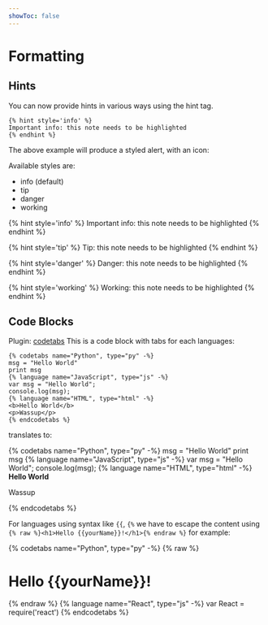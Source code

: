 ```yaml
---
showToc: false
---
```


# Formatting

## Hints

You can now provide hints in various ways using the hint tag.
```
{% hint style='info' %}
Important info: this note needs to be highlighted
{% endhint %}
```
The above example will produce a styled alert, with an icon:

Available styles are:

- info (default)
- tip
- danger
- working

{% hint style='info' %}
Important info: this note needs to be highlighted
{% endhint %}

{% hint style='tip' %}
Tip: this note needs to be highlighted
{% endhint %}

{% hint style='danger' %}
Danger: this note needs to be highlighted
{% endhint %}

{% hint style='working' %}
Working: this note needs to be highlighted
{% endhint %}

## Code Blocks 

Plugin: [codetabs](https://github.com/GitbookIO/plugin-codetabs)
This is a code block with tabs for each languages:

```
{% codetabs name="Python", type="py" -%}
msg = "Hello World"
print msg
{% language name="JavaScript", type="js" -%}
var msg = "Hello World";
console.log(msg);
{% language name="HTML", type="html" -%}
<b>Hello World</b>
<p>Wassup</p>
{% endcodetabs %}
```

translates to: 

{% codetabs name="Python", type="py" -%}
msg = "Hello World"
print msg
{% language name="JavaScript", type="js" -%}
var msg = "Hello World";
console.log(msg);
{% language name="HTML", type="html" -%}
<b>Hello World</b>
<p>Wassup</p>
{% endcodetabs %}

For languages using syntax like `{{`, `{%`  we have to escape the content using `{% raw %}<h1>Hello {{yourName}}!</h1>{% endraw %}` for example:

{% codetabs name="Python", type="py" -%}
{% raw %}<h1>Hello {{yourName}}!</h1>{% endraw %}
{% language name="React", type="js" -%}
var React = require('react')
{% endcodetabs %}